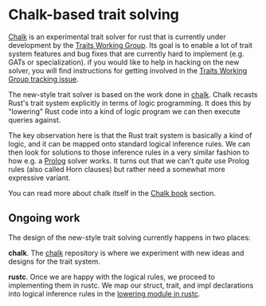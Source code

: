 # Chalk-based trait solving

[Chalk][chalk] is an experimental trait solver for rust that is currently
under development by the [Traits Working Group][wg]. Its goal is
to enable a lot of trait system features and bug fixes that are
currently hard to implement (e.g. GATs or specialization).  if you 
would like to help in hacking on the new solver, you will find
instructions for getting involved in the
[Traits Working Group tracking issue][wg].

[wg]: https://github.com/rust-lang/rust/issues/48416

The new-style trait solver is based on the work done in [chalk][chalk]. Chalk
recasts Rust's trait system explicitly in terms of logic programming. It does
this by "lowering" Rust code into a kind of logic program we can then execute
queries against.

The key observation here is that the Rust trait system is basically a
kind of logic, and it can be mapped onto standard logical inference
rules. We can then look for solutions to those inference rules in a
very similar fashion to how e.g. a [Prolog] solver works. It turns out
that we can't *quite* use Prolog rules (also called Horn clauses) but
rather need a somewhat more expressive variant.

[Prolog]: https://en.wikipedia.org/wiki/Prolog

You can read more about chalk itself in the
[Chalk book](https://rust-lang.github.io/chalk/book/) section.

## Ongoing work
The design of the new-style trait solving currently happens in two places:

**chalk**. The [chalk][chalk] repository is where we experiment with new ideas
and designs for the trait system.

**rustc**. Once we are happy with the logical rules, we proceed to
implementing them in rustc. We map our struct, trait, and impl declarations
into logical inference rules in the [lowering module in rustc](./lowering-module.md).

[chalk]: https://github.com/rust-lang/chalk
[rustc_traits]: https://github.com/rust-lang/rust/tree/master/compiler/rustc_traits
